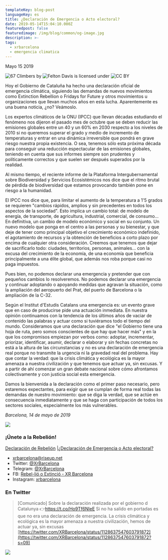 ```yaml
---
templateKey: blog-post
languageKey: es
title: ¿Declaración de Emergencia o Acto electoral?
date: 2019-05-14T15:04:10.000Z
featuredpost: false
featuredimage: /img/blog/common/og-image.jpg
description: >-
tags:
  - xrbarcelona
  - emergencia climatica
---
```

Mayo 15 2019

![67 Climbers](/img/blog/2019-05-14/declare-emergency-felton-davis.jpg)
 by 
 ![*Felton Davis*](https://www.flickr.com/people/106368363@N02) is licensed under 
 ![*CC BY*](http://creativecommons.org/licenses/by/2.0/)

Hoy el Gobierno de Cataluña ha hecho una declaración oficial de emergencia climática, siguiendo las demandas de nuevos movimientos como Extinction Rebellion o Fridays for Future y otros movimientos u organizaciones que llevan muchos años en esta lucha. Aparentemente es una buena noticia, ¿no? Veámoslo.

Los expertos climáticos de la ONU (IPCC) que llevan décadas estudiando el fenómeno nos dijeron el pasado mes de octubre que se deben reducir las emisiones globales entre un 40 y un 60% en 2030 respecto a los niveles de 2010 si no queremos superar el grado y medio de incremento de temperaturas y entrar en una dinámica irreversible que pondrá en grave riesgo nuestra propia existencia. O sea, tenemos sólo esta próxima década para conseguir una reducción espectacular de las emisiones globales, teniendo en cuenta que sus informes siempre son prudentes y políticamente correctos y que suelen ser después superados por la realidad.

Al mismo tiempo, el reciente informe de la Plataforma Intergubernamental sobre Biodiversidad y Servicios Ecosistémicos nos dice que el ritmo brutal de pérdida de biodiversidad que estamos provocando también pone en riesgo a la humanidad.

El IPCC nos dice que, para limitar el aumento de la temperatura a 1'5 grados se requieren "cambios rápidos, amplios y sin precedentes en todos los aspectos de la sociedad". Esto implica un cambio total: de modelo de energía, de transporte, de agricultura, industrial, comercial, de consumo... En definitiva, un cambio de modelo económico y social en su conjunto. Un nuevo modelo que ponga en el centro a las personas y su bienestar, y que deje de tener como principal objetivo el crecimiento económico indefinido, el agotamiento de recursos y la obtención de beneficios a corto plazo por encima de cualquier otra consideración. Creemos que tenemos que dejar de sacrificarlo todo: ciudades, territorios, personas, animales... con la excusa del crecimiento de la economía, de una economía que beneficia principalmente a una élite global, que además nos roba porque casi no paga impuestos.

Pues bien, no podemos declarar una emergencia y pretender que con pequeños cambios lo resolveremos. No podemos declarar una emergencia y continuar adoptando o apoyando medidas que agravan la situación, como la ampliación del aeropuerto del Prat, del puerto de Barcelona o la ampliación de la C-32.

Según el Institut d'Estudis Catalans una emergencia es: un evento grave que en caso de producirse pide una actuación inmediata. En nuestra opinión continuamos con la tendencia de los últimos años de vaciar de contenido las palabras y actuar como si tuviéramos todo el tiempo del mundo. Consideramos que una declaración que dice "el Gobierno tiene una hoja de ruta, pero somos conscientes de que hay que hacer más" y en la que los compromisos empiezan por verbos como: adoptar, incrementar, priorizar, identificar, asumir, declarar o elaborar y sin fechas concretas no está a la altura de las circunstancias y no es una declaración de emergencia real porque no transmite la urgencia ni la gravedad real del problema. Hay que contar la verdad: que la crisis climática y ecológica es la mayor amenaza a nuestra civilización y que tenemos que actuar ya, sin excusas. Y a partir de ahí comenzar un gran debate nacional sobre cómo afrontamos colectivamente y con justicia social esta emergencia.

Damos la bienvenida a la declaración como el primer paso necesario, pero estaremos expectantes, para exigir que se cumplan de forma real todas las demandas de nuestro movimiento: que se diga la verdad, que se actúe en consecuencia inmediatamente y que se haga con participación de todos los sectores sociales, especialmente los más vulnerables.

*Barcelona, ​​14 de mayo de 2019*

![](https://telegra.ph/file/54e5147bbc358df559317.png)

### ¡Únete a la Rebelión!

[Declaración de Rebelión](/es/blog/2019-01-28-declaracio-de-rebellio) |[¿Declaración de Emergencia o Acto electoral?](/es/blog/2019-05-14-declaracio-emergencia-o-acte-electoral)

-   <xrbarcelona@riseup.net>
-   Twitter: [@XrBarcelona](https://twitter.com/XrBarcelona)
-   Telegram: [@XrBarcelona](https://t.me/XRBarcelona)
-   FB: [Rebel-lió o Extinció - XR Barcelona](https://m.facebook.com/Rebelli%C3%B3-o-Extinci%C3%B3-XR-Barcelona-294755854501544/)
-   Instagram: [xrbarcelona](https://www.instagram.com/xrbarcelona/)


### En Twitter

> [Comunicado] Sobre la declaración realizada por el gobierno d Catalunya 👉https://t.co/Ho9Tf6NIeE  Si no ha salido en portadas es que no era una declaración de emergencia. La crisis climática y ecológica es la mayor amenaza a nuestra civilización, hemos de actuar ya, sin excusas [https://twitter.com/XRBarcelona/status/1128637547603791872](https://twitter.com/XRBarcelona/status/1128637547603791872?s=09)

![](/img/blog/2019-05-14/girl-sign.jpg)